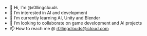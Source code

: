 - 👋 Hi, I’m @r0llingclouds
- 👀 I’m interested in AI and development
- 🌱 I’m currently learning AI, Unity and Blender
- 💞️ I’m looking to collaborate on game development and AI projects
- 📫 How to reach me @ r0llingclouds@icloud.com

<!---
r0llingclouds/r0llingclouds is a ✨ special ✨ repository because its `README.md` (this file) appears on your GitHub profile.
You can click the Preview link to take a look at your changes.
--->
